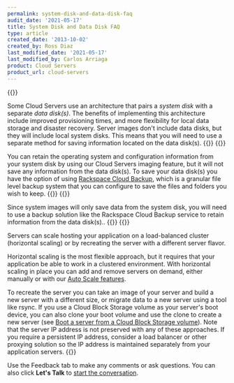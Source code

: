 ```yaml
---
permalink: system-disk-and-data-disk-faq
audit_date: '2021-05-17'
title: System Disk and Data Disk FAQ
type: article
created_date: '2013-10-02'
created_by: Ross Diaz
last_modified_date: '2021-05-17'
last_modified_by: Carlos Arriaga
product: Cloud Servers
product_url: cloud-servers
---
```


{{<accordion title="Explaining the System Disk and Data Disk Architecture" col="in" href="accordion1">}}

Some Cloud Servers use an architecture that pairs a *system disk* with a
separate *data disk(s)*. The benefits of implementing this architecture
include improved provisioning times, and more flexibility for
local data storage and disaster recovery.  Server images don't include
data disks, but they will include local system disks<span>. This means
that you will need to use a separate method for saving information
located on the data disk(s).</span>
{{</accordion>}}
{{<accordion title="Saving Your Configuration Using System Images" col="in" href="accordion2">}}

You can retain the operating system and configuration information from
your system disk by using our Cloud Servers imaging feature, but it will
not save any information from the data disk(s). To save your data
disk(s) you have the option of using [Rackspace Cloud
Backup](/support/how-to/cloud-backup), which is a
granular file level backup system that you can configure to save
the files and folders you wish to keep.
{{</accordion>}}
{{<accordion title="How Do I Back up a Data Disk?" col="in" href="accordion3">}}

Since system images will only save data from the system disk, you will
need to use a backup solution like the Rackspace Cloud Backup service to
retain information from the data disk(s)..
{{</accordion>}}
{{<accordion title="What About Scaling and Resizing?" col="in" href="accordion4">}}

Servers can scale hosting your application
on a load-balanced cluster (horizontal scaling) or by recreating the
server with a different server flavor.

Horizontal scaling is the most flexible approach, but it requires that
your application be able to work in a clustered environment.  With
horizontal scaling in place you can add and remove servers on demand,
either manually or with our [Auto Scale
features](/support/how-to/rackspace-auto-scale).

To recreate the server you can take an image of your server and build a
new server with a different size, or migrate data to a new server using
a tool like rsync.  If you use a Cloud Block Storage volume as your
server's boot device, you can also clone your boot volume and use the
clone to create a new server (see [Boot a server from a Cloud Block
Storage
volume](/support/how-to/boot-a-server-from-a-cloud-block-storage-volume)).
Note that the server IP address is not preserved with any of these
approaches.  If you require a persistent IP address, consider a load
balancer or other proxying solution so the IP address is maintained
separately from your application servers.
{{</accordion>}}

Use the Feedback tab to make any comments or ask questions. You can also click
**Let's Talk** to [start the conversation](https://www.rackspace.com/). 
